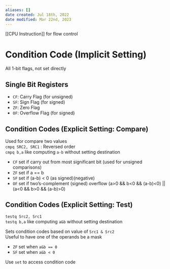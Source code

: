```yaml
---
aliases: []
date created: Jul 18th, 2022
date modified: Mar 22nd, 2023
---
```

[[CPU Instruction]] for flow control

# Condition Code (Implicit Setting)
All 1-bit flags, not set directly

## Single Bit Registers
- `CF`: Carry Flag (for unsigned)
- `SF`: Sign Flag (for signed)
- `ZF`: Zero Flag
- `OF`: Overflow Flag (for signed)

## Condition Codes (Explicit Setting: Compare)
Used for compare two values  
`cmpq SRC2, SRC1` : Reversed order  
`cmpq b,a` like computing `a-b` without setting destination

- `CF` set if carry out from most significant bit (used for unsigned comparisons)
- `ZF` set if a == b
- `SF` set if (a-b) < 0 (as signed)(negative)
- `OF` set if two’s-complement (signed) overflow (a>0 && b<0 && (a-b)<0) || (a<0 && b>0 && (a-b)>0)

## Condition Codes (Explicit Setting: Test)
`testq Src2, Src1`  
`testq b,a` like computing `a&b` without setting destination

Sets condition codes based on value of `Src1 & Src2`  
Useful to have one of the operands be a mask

- `ZF` set when `a&b == 0`
- `SF` set when `a&b < 0`

Use `set` to access condition code
